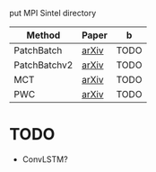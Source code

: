 

put MPI Sintel directory


| Method | Paper | b |
| --- | --- | --- |
| PatchBatch | [arXiv](https://arxiv.org/abs/1709.02371) | TODO |
| PatchBatchv2 | [arXiv](https://arxiv.org/abs/1709.02371) | TODO |
| MCT | [arXiv](https://arxiv.org/abs/1611.05250) | TODO |
| PWC | [arXiv](https://arxiv.org/abs/1709.02371) | TODO |



# TODO
- ConvLSTM?
